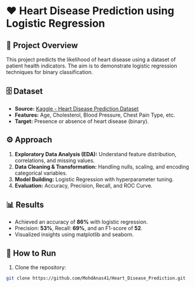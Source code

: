 # ❤️ Heart Disease Prediction using Logistic Regression

## 📖 Project Overview
This project predicts the likelihood of heart disease using a dataset of patient health indicators. The aim is to demonstrate logistic regression techniques for binary classification.

## 🗄 Dataset
- **Source:** [Kaggle - Heart Disease Prediction Dataset](https://www.kaggle.com/ronitf/heart-disease-uci)
- **Features:** Age, Cholesterol, Blood Pressure, Chest Pain Type, etc.
- **Target:** Presence or absence of heart disease (binary).

## ⚙️ Approach
1. **Exploratory Data Analysis (EDA):** Understand feature distribution, correlations, and missing values.  
2. **Data Cleaning & Transformation:** Handling nulls, scaling, and encoding categorical variables.  
3. **Model Building:** Logistic Regression with hyperparameter tuning.  
4. **Evaluation:** Accuracy, Precision, Recall, and ROC Curve.  

## 📊 Results
- Achieved an accuracy of **86%** with logistic regression.  
- Precision: **53%**, Recall: **69%**, and an F1-score of **52**.  
- Visualized insights using matplotlib and seaborn.  

## 🚀 How to Run
1. Clone the repository:
```bash
git clone https://github.com/MohdAnas41/Heart_Disease_Prediction.git
